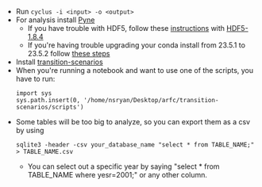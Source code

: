 * Run `cyclus -i <input> -o <output>`
* For analysis install [Pyne](https://anaconda.org/conda-forge/pyne)
   * If you have trouble with HDF5, follow these [instructions](https://askubuntu.com/questions/1340411/installing-hdf5) with [HDF5-1.8.4](https://support.hdfgroup.org/ftp/HDF5/releases/hdf5-1.8/hdf5-1.8.4/src/hdf5-1.8.4.tar.gz)
   * If you're having trouble upgrading your conda install from 23.5.1 to 23.5.2 follow [these steps](https://github.com/conda/conda/issues/9469#issuecomment-1635769137)
* Install [transition-scenarios](https://github.com/arfc/transition-scenarios)
* When you're running a notebook and want to use one of the scripts, you have to run:
  ```
  import sys
  sys.path.insert(0, '/home/nsryan/Desktop/arfc/transition-scenarios/scripts')
  ```
* Some tables will be too big to analyze, so you can export them as a csv by using
  ```
  sqlite3 -header -csv your_database_name "select * from TABLE_NAME;" > TABLE_NAME.csv
  ```
   * You can select out a specific year by saying "select * from TABLE_NAME where yesr=2001;" or any other column.
